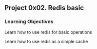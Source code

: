 ## Project 0x02. Redis basic

### Learning Objectives

Learn how to use redis for basic operations

Learn how to use redis as a simple cache
